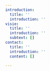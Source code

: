 ```yaml
---
introduction:
  title: ''
  introduction: ''
visie:
  title: ''
  introduction: ''
  subtext: []
contact:
  title: ''
  introduction: ''
  content: []

---
```

